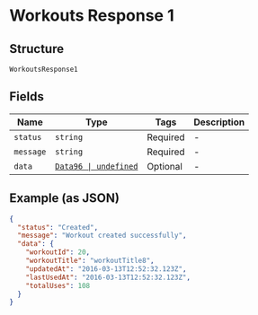 
# Workouts Response 1

## Structure

`WorkoutsResponse1`

## Fields

| Name | Type | Tags | Description |
|  --- | --- | --- | --- |
| `status` | `string` | Required | - |
| `message` | `string` | Required | - |
| `data` | [`Data96 \| undefined`](../../doc/models/data-96.md) | Optional | - |

## Example (as JSON)

```json
{
  "status": "Created",
  "message": "Workout created successfully",
  "data": {
    "workoutId": 20,
    "workoutTitle": "workoutTitle8",
    "updatedAt": "2016-03-13T12:52:32.123Z",
    "lastUsedAt": "2016-03-13T12:52:32.123Z",
    "totalUses": 108
  }
}
```

